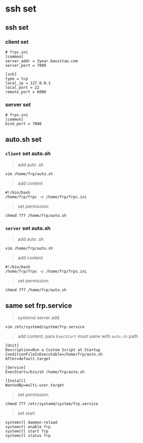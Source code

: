 
# ssh set


## ssh set
### client set
```
# frpc.ini
[common]
server_addr = 3year.baozitao.com
server_port = 7000

[ssh]
type = tcp
local_ip = 127.0.0.1
local_port = 22
remote_port = 6000
```

### server set
```
# frps.ini
[common]
bind_port = 7000
```


## auto.sh set
### `client` set auto.sh
> add auto .sh
```
vim /home/frp/auto.sh
```
> add content
```
#!/bin/bash
/home/frp/frpc -c /home/frp/frpc.ini
```
> set permission
```
chmod 777 /home/frp/auto.sh
```
### `server` set auto.sh
> add auto .sh
```
vim /home/frp/auto.sh
```
> add content
```
#!/bin/bash
/home/frp/frps -c /home/frp/frps.ini
```
> set permission
```
chmod 777 /home/frp/auto.sh
```

## same set  frp.service
> systemd server add
```
vim /etc/systemd/system/frp.service
```
> add content, para `ExecStart` must same with `auto.sh` path
```
[Unit]
Description=Run a Custom Script at Startup
ConditionFileIsExecutable=/home/frp/auto.sh
After=default.target

[Service]
ExecStart=/bin/sh /home/frp/auto.sh

[Install]
WantedBy=multi-user.target
```

> set permission
```
chmod 777 /etc/systemd/system/frp.service
```

> set start
```
systemctl daemon-reload 
systemctl enable frp
systemctl start frp
systemctl status frp
```





















